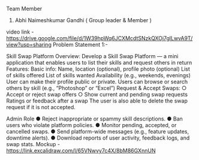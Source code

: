 Team Member 
1. Abhi Naimeshkumar Gandhi ( Group leader & Member )

video link - https://drive.google.com/file/d/1W39hpWq6JCXMcdtSNzkQXOj7glLwvA9T/view?usp=sharing
Problem Statement 1:-

Skill Swap Platform
Overview:
Develop a Skill Swap Platform — a mini application that enables users to list their skills and
request others in return
Features:
Basic info: Name, location (optional), profile photo (optional)
List of skills offered
List of skills wanted
Availability (e.g., weekends, evenings)
User can make their profile public or private.
Users can browse or search others by skill (e.g., “Photoshop” or “Excel”)
Request & Accept Swaps:
○ Accept or reject swap offers
○ Show current and pending swap requests
Ratings or feedback after a swap
The user is also able to delete the swap request if it is not accepted.


Admin Role
● Reject inappropriate or spammy skill descriptions.
● Ban users who violate platform policies.
● Monitor pending, accepted, or cancelled swaps.
● Send platform-wide messages (e.g., feature updates, downtime alerts).
● Download reports of user activity, feedback logs, and swap stats.
Mockup -https://link.excalidraw.com/l/65VNwvy7c4X/8bM86GXnnUN
